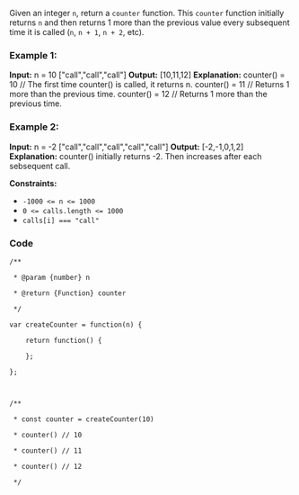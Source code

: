Given an integer `n`, return a `counter` function. This `counter` function initially returns `n` and then returns 1 more than the previous value every subsequent time it is called (`n`, `n + 1`, `n + 2`, etc).

### **Example 1:**

**Input:** 
n = 10 
["call","call","call"]
**Output:** [10,11,12]
**Explanation:** 
counter() = 10 // The first time counter() is called, it returns n.
counter() = 11 // Returns 1 more than the previous time.
counter() = 12 // Returns 1 more than the previous time.

### **Example 2:**

**Input:** 
n = -2
["call","call","call","call","call"]
**Output:** [-2,-1,0,1,2]
**Explanation:** counter() initially returns -2. Then increases after each sebsequent call.

**Constraints:**

- `-1000 <= n <= 1000`
- `0 <= calls.length <= 1000`
- `calls[i] === "call"`

### Code

```
/**

 * @param {number} n

 * @return {Function} counter

 */

var createCounter = function(n) {

    return function() {

    };

};

  

/**

 * const counter = createCounter(10)

 * counter() // 10

 * counter() // 11

 * counter() // 12

 */
```



